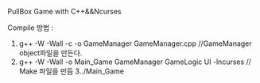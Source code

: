 PullBox Game with C++&&Ncurses





Compile 방법 :
1. g++ -W -Wall -c -o GameManager GameManager.cpp //GameManager object파일을 만든다.
2. g++ -W -Wall -o Main_Game GameManager GameLogic UI -lncurses // Make 파일을 만듬
3../Main_Game

